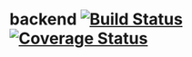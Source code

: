 # backend [![Build Status](https://travis-ci.org/torrent-viewer/backend.svg?branch=master)](https://travis-ci.org/torrent-viewer/backend) [![Coverage Status](https://coveralls.io/repos/github/torrent-viewer/backend/badge.svg?branch=master)](https://coveralls.io/github/torrent-viewer/backend?branch=master)